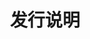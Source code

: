 ﻿---
title: 发行说明
second_title: Documen
type: docs
url: /zh/release-notes/
description: Aspose.Cells 云支持 Excel 创建、转换、合并、拆分、保护、内部对象操作等
weight: 40
kwords: Excel、Office 云、REST API、电子表格、PDF、CSV、Json、Markdown、发行说明
---
